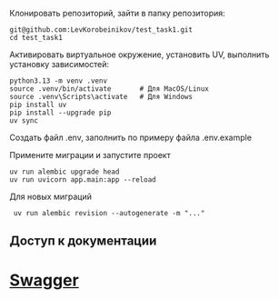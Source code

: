 Клонировать репозиторий, зайти в папку репозитория:
```
git@github.com:LevKorobeinikov/test_task1.git
cd test_task1
```

Активировать виртуальное окружение, установить UV,
выполнить установку зависимостей:
```
python3.13 -m venv .venv
source .venv/bin/activate       # Для MacOS/Linux
source .venv\Scripts\activate   # Для Windows
pip install uv
pip install --upgrade pip
uv sync
```
Создать файл .env, заполнить по примеру файла .env.example

Примените миграции и запустите проект  
```
uv run alembic upgrade head       
uv run uvicorn app.main:app --reload
```
Для новых миграций
```
 uv run alembic revision --autogenerate -m "..."
```
## Доступ к документации
# [Swagger](http://localhost:8000/docs)
